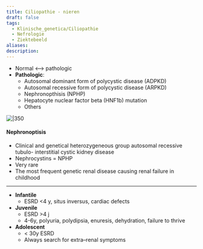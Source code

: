 ```yaml
---
title: Ciliopathie - nieren
draft: false
tags:
  - Klinische_genetica/Ciliopathie
  - Nefrologie
  - Ziektebeeld
aliases: 
description:
---
```


- Normal <–> pathologic  
- **Pathologic**:  
	- Autosomal dominant form of polycystic disease (ADPKD)  
	- Autosomal recessive form of polycystic disease (ARPKD)  
	- Nephronopthisis (NPHP)  
	- Hepatocyte nuclear factor beta (HNF1b) mutation  
	- Others

![|350](https://i.imgur.com/g9jdJ0m.png)
#### Nephronoptisis  
- Clinical and genetical heterozygeneous group autosomal recessive tubulo-   interstitial cystic kidney disease  
- Nephrocystins = NPHP  
- Very rare  
- The most frequent genetic renal disease causing renal failure in childhood

---

- **Infantile**  
	- ESRD <4 y, situs inversus, cardiac defects  
- **Juvenile**  
	- ESRD >4 j  
	- 4-6y, polyuria, polydipsia, enuresis, dehydration, failure to thrive  
- **Adolescent**  
	- \< 30y ESRD  
	- Always search for extra–renal symptoms